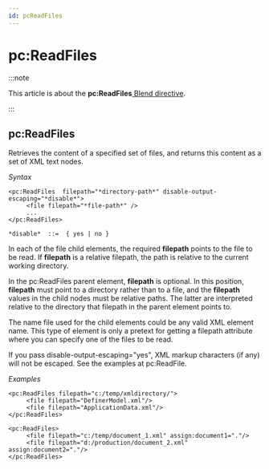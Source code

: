 ```yaml
---
id: pcReadFiles
---
```


# pc:ReadFiles




:::note

This article is about the **pc:ReadFiles**[ Blend directive](/docs/Repositories/Blend_directives).

:::

## **pc:ReadFiles**

Retrieves the content of a specified set of files, and returns this content as a set of XML text nodes.

*Syntax*
 

```
<pc:ReadFiles  filepath="*directory-path*" disable-output-escaping="*disable*">
     <file filepath="*file-path*" />
     ...
</pc:ReadFiles>

*disable*  ::=  { yes | no }
```

In each of the file child elements, the required **filepath** points to the file to be read. If **filepath** is a relative filepath, the path is relative to the current working directory.

In the pc:ReadFiles parent element, **filepath** is optional. In this position, **filepath** must point to a directory rather than to a file, and the **filepath** values in the child nodes must be relative paths. The latter are interpreted relative to the directory that filepath in the parent element points to.

The name file used for the child elements could be any valid XML element name. This type of element is only a pretext for getting a filepath attribute where you can specify one of the files to be read.

If you pass disable-output-escaping="yes", XML markup characters (if any) will not be escaped. See the examples at pc:ReadFile.

*Examples*

```language-xml
<pc:ReadFiles filepath="c:/temp/xmldirectory/">
     <file filepath="DefinerModel.xml"/>
     <file filepath="ApplicationData.xml"/>
</pc:ReadFiles>
```

```language-xml
<pc:ReadFiles>
     <file filepath="c:/temp/document_1.xml" assign:document1="."/>
     <file filepath="d:/production/document_2.xml" assign:document2="."/>
</pc:ReadFiles>
```

 